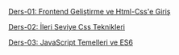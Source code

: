 [Ders-01: Frontend Geliştirme ve Html-Css'e Giriş](./Ders-01/README.md)

[Ders-02: İleri Seviye Css Teknikleri](./Ders-02/README.md)

[Ders-03: JavaScript Temelleri ve ES6](./Ders-03/README.md)